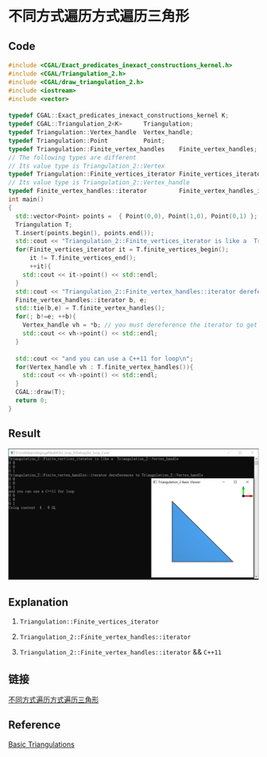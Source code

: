 # 不同方式遍历方式遍历三角形

## Code 
```cpp
#include <CGAL/Exact_predicates_inexact_constructions_kernel.h>
#include <CGAL/Triangulation_2.h>
#include <CGAL/draw_triangulation_2.h>
#include <iostream>
#include <vector>

typedef CGAL::Exact_predicates_inexact_constructions_kernel K;
typedef CGAL::Triangulation_2<K>      Triangulation;
typedef Triangulation::Vertex_handle  Vertex_handle;
typedef Triangulation::Point          Point;
typedef Triangulation::Finite_vertex_handles    Finite_vertex_handles;
// The following types are different
// Its value type is Triangulation_2::Vertex
typedef Triangulation::Finite_vertices_iterator Finite_vertices_iterator;
// Its value type is Triangulation_2::Vertex_handle
typedef Finite_vertex_handles::iterator         Finite_vertex_handles_iterator;
int main()
{
  std::vector<Point> points =  { Point(0,0), Point(1,0), Point(0,1) };
  Triangulation T;
  T.insert(points.begin(), points.end());
  std::cout << "Triangulation_2::Finite_vertices_iterator is like a  Triangulation_2::Vertex_handle\n";
  for(Finite_vertices_iterator it = T.finite_vertices_begin();
      it != T.finite_vertices_end();
      ++it){
    std::cout << it->point() << std::endl;
  }
  std::cout << "Triangulation_2::Finite_vertex_handles::iterator dereferences to Triangulation_2::Vertex_handle\n";
  Finite_vertex_handles::iterator b, e;
  std::tie(b,e) = T.finite_vertex_handles();
  for(; b!=e; ++b){
    Vertex_handle vh = *b; // you must dereference the iterator to get a handle
    std::cout << vh->point() << std::endl;
  }
  
  std::cout << "and you can use a C++11 for loop\n";
  for(Vertex_handle vh : T.finite_vertex_handles()){
    std::cout << vh->point() << std::endl;
  }
  CGAL::draw(T);
  return 0;
}
```

## Result

![不同遍历方式遍历三角形](for_loop_2.PNG)

## Explanation

1. `Triangulation::Finite_vertices_iterator`
   
2. `Triangulation_2::Finite_vertex_handles::iterator`
   
3. `Triangulation_2::Finite_vertex_handles::iterator` && `C++11`
   
## 链接

[不同方式遍历方式遍历三角形](https://github.com/wblong/CGALDemo/tree/master/for_loop_2)

## Reference

[Basic Triangulations](https://doc.cgal.org/latest/Triangulation_2/index.html#Section_2D_Triangulations_Delaunay)